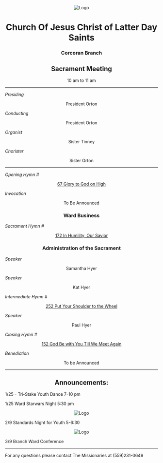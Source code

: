 <div align="center">
  <img src="https://www.churchofjesuschrist.org/imgs/0eaee043c81a11ed871feeeeac1e81b4340d3ef4/full/%21640%2C/0/default" alt="Logo">
</div>

<div align="center">
  <h1>Church Of Jesus Christ of Latter Day Saints</h1>  
  <h3>Corcoran Branch</h3>  
  <h2>Sacrament Meeting</h2>  
  10 am to 11 am
</div>

---

*Presiding*  
<div align="center">President Orton</div>

*Conducting*  
<div align="center">President Orton</div>

*Organist*  
<div align="center">Sister Tinney</div>

*Chorister*  
<div align="center">Sister Orton</div>

---

*Opening Hymn #*  
<div align="center">
  <a href="https://www.churchofjesuschrist.org/study/manual/hymns/glory-to-god-on-high?lang=eng">67 Glory to God on High</a>
</div>

*Invocation*  
<div align="center">To Be Announced</div>

<div align="center">
  <h3>Ward Business</h3>
</div>

*Sacrament Hymn #*  
<div align="center">
  <a href="https://www.churchofjesuschrist.org/study/manual/hymns/in-humility-our-savior?lang=eng">172 In Humility, Our Savior</a>
</div>

<div align="center">
  <h3>Administration of the Sacrament</h3>
</div>

*Speaker*  
<div align="center">Samantha Hyer</div>

*Speaker*  
<div align="center">Kat Hyer </div>

*Intermediate Hymn #*  
<div align="center">
  <a href="https://www.churchofjesuschrist.org/study/manual/hymns/put-your-shoulder-to-the-wheel?lang=eng">252 Put Your Shoulder to the Wheel</a>
</div>

*Speaker*  
<div align="center">Paul Hyer</div>

*Closing Hymn #*  
<div align="center">
  <a href="https://www.churchofjesuschrist.org/study/manual/hymns/god-be-with-you-till-we-meet-again?lang=eng">152 God Be with You Till We Meet Again</a>
</div>

*Benediction*  
<div align="center">To be Announced</div>

---

<div align="center">
  <h2>Announcements:</h2>
</div>

1/25 - Tri-Stake Youth Dance 7-10 pm 

1/25 Ward Starwars Night 5:30 pm <div align="center">
  <img src="https://mail.google.com/mail/u/0/?ui=2&ik=4acee98c94&attid=0.1&permmsgid=msg-f:1821165266575296616&th=1946142937800868&view=fimg&disp=thd&attbid=ANGjdJ8i2GZRzrVolo92iKRCqcKdaIvdaQcSxWigdx9bQqFEn5pqhPBFxHHS0dEnMGG_h0XjcMMh86mLd3PAH1ZTY8buFIIRohqKfZpe_lk9yI0vlYnN2oOHnXE_R08&ats=2524608000000&sz=w1919-h826" alt="Logo">
</div>

2/9 Standards Night for Youth 5-6:30
<div align="center">
  <img src="C:\Users\Anne\Downloads\IMG_8488.JPEG" alt="Logo">
</div>

3/9 Branch Ward Conference

---

For any questions please contact The Missionaries at (559)231-0649
